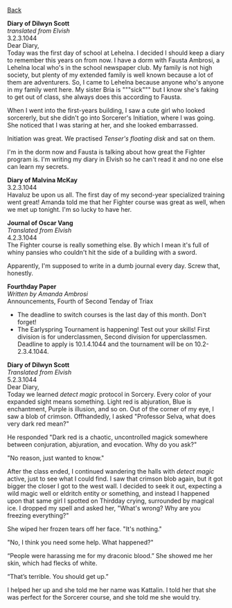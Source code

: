 [Back](README)

**Diary of Dilwyn Scott**<br>
*translated from Elvish*<br>
3.2.3.1044<br>
Dear Diary,<br>
Today was the first day of school at Lehelna. I decided I should keep a diary to remember this years on from now. I have a dorm with Fausta Ambrosi, a Lehelna local who's in the school newspaper club. My family is not high society, but plenty of my extended family is well known because a lot of them are adventurers. So, I came to Lehelna because anyone who's anyone in my family went here. My sister Bria is """sick""" but I know she's faking to get out of class, she always does this according to Fausta.

When I went into the first-years building, I saw a cute girl who looked sorcererly, but she didn't go into Sorcerer's Initiation, where I was going.  She noticed that I was staring at her, and she looked embarrassed.

Initiation was great. We practised *Tenser's floating disk* and sat on them.

I'm in the dorm now and Fausta is talking about how great the Fighter program is. I'm writing my diary in Elvish so he can't read it and no one else can learn my secrets.

**Diary of Malvina McKay**<br>
3.2.3.1044<br>
Havaluz be upon us all. The first day of my second-year specialized training went great! Amanda told me that her Fighter course was great as well, when we met up tonight. I'm so lucky to have her.

**Journal of Oscar Vang**<br>
*Translated from Elvish*<br>
4.2.3.1044<br>
The Fighter course is really something else. By which I mean it's full of whiny pansies who couldn't hit the side of a building with a sword.

Apparently, I'm supposed to write in a dumb journal every day. Screw that, honestly. 

**Fourthday Paper**<br>
*Written by Amanda Ambrosi*<br>
Announcements, Fourth of Second Tenday of Triax
- The deadline to switch courses is the last day of this month. Don't forget!
- The Earlyspring Tournament is happening! Test out your skills! First division is for underclassmen, Second division for upperclassmen. Deadline to apply is 10.1.4.1044 and the tournament will be on 10.2-2.3.4.1044.


**Diary of Dilwyn Scott**<br>
*Translated from Elvish*<br>
5.2.3.1044<br>
Dear Diary,<br>
Today we learned *detect magic* protocol in Sorcery. Every color of your expanded sight means something. Light red is abjuration, Blue is enchantment, Purple is illusion, and so on. Out of the corner of my eye, I saw a blob of crimson. Offhandedly, I asked "Professor Selva, what does very dark red mean?"

He responded "Dark red is a chaotic, uncontrolled magick somewhere between conjuration, abjuration, and evocation. Why do you ask?"

"No reason, just wanted to know."

After the class ended, I continued wandering the halls with *detect magic* active, just to see what I could find. I saw that crimson blob again, but it got bigger the closer I got to the west wall. I decided to seek it out, expecting a wild magic well or eldritch entity or something, and instead I happened upon that same girl I spotted on Thirdday crying, surrounded by magical ice. I dropped my spell and asked her, "What's wrong? Why are you freezing everything?"

She wiped her frozen tears off her face. "It's nothing."

"No, I think you need some help. What happened?"

“People were harassing me for my draconic blood.” She showed me her skin, which had flecks of white.

“That’s terrible. You should get up.”

I helped her up and she told me her name was Kattalin. I told her that she was perfect for the Sorcerer course, and she told me she would try.
